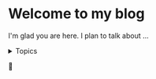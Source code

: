 # Welcome to my blog

I'm glad you are here. I plan to talk about ...
<details>
  <summary>Topics</summary>
  
  - C++
    - COM
    - ATL
  - Python
  - C#
  - Multi-threading
  
</details>

:tada:
